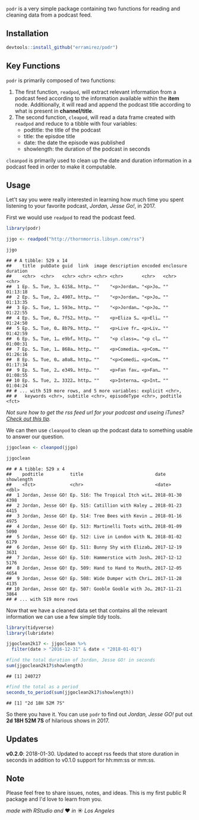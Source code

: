 
`podr` is a very simple package containing two functions for reading and cleaning data from a podcast feed.

Installation
------------

``` r
devtools::install_github("erramirez/podr")
```

Key Functions
-------------

`podr` is primarily composed of two functions:

1.  The first function, `readpod`, will extract relevant information from a podcast feed according to the information available within the **item** node. Additionally, it will read and append the podcast title according to what is present in **channel/title**.
2.  The second function, `cleapod`, will read a data frame created with `readpod` and reduce to a tibble with four variables:
    -   podtitle: the title of the podcast
    -   title: the episdoe title
    -   date: the date the episode was published
    -   showlength: the duration of the podcast in seconds

`cleanpod` is primarily used to clean up the date and duration information in a podcast feed in order to make it computable.

Usage
-----

Let't say you were really interested in learning how much time you spent listening to your favorite podcast, *Jordan, Jesse Go!*, in 2017.

First we would use `readpod` to read the podcast feed.

``` r
library(podr)

jjgo <- readpod("http://thornmorris.libsyn.com/rss")

jjgo
```

    ## # A tibble: 529 x 14
    ##    title  pubDate guid  link  image description encoded enclosure duration
    ##    <chr>  <chr>   <chr> <chr> <chr> <chr>       <chr>   <chr>     <chr>   
    ##  1 Ep. 5… Tue, 3… 6158… http… ""    "<p>Jordan… "<p>Jo… ""        01:13:18
    ##  2 Ep. 5… Tue, 2… 4907… http… ""    "<p>Jordan… "<p>Jo… ""        01:13:35
    ##  3 Ep. 5… Tue, 1… 593e… http… ""    "<p>Jordan… "<p>Jo… ""        01:22:55
    ##  4 Ep. 5… Tue, 0… 7f52… http… ""    <p>Eliza S… <p>Eli… ""        01:24:50
    ##  5 Ep. 5… Tue, 0… 8b79… http… ""    <p>Live fr… <p>Liv… ""        01:42:59
    ##  6 Ep. 5… Tue, 1… e9bf… http… ""    "<p class=… "<p cl… ""        01:00:31
    ##  7 Ep. 5… Tue, 1… 868a… http… ""    <p>Comedia… <p>Com… ""        01:26:16
    ##  8 Ep. 5… Tue, 0… a0a8… http… ""    "<p>Comedi… <p>Com… ""        01:17:34
    ##  9 Ep. 5… Tue, 2… e349… http… ""    <p>Fan fav… <p>Fan… ""        01:08:55
    ## 10 Ep. 5… Tue, 2… 3322… http… ""    <p>Interna… <p>Int… ""        01:04:24
    ## # ... with 519 more rows, and 5 more variables: explicit <chr>,
    ## #   keywords <chr>, subtitle <chr>, episodeType <chr>, podtitle <fct>

*Not sure how to get the rss feed url for your podcast and useing iTunes? [Check out this tip](https://superuser.com/a/79616/867063).*

We can then use `cleanpod` to clean up the podcast data to something usable to answer our question.

``` r
jjgoclean <- cleanpod(jjgo)

jjgoclean
```

    ## # A tibble: 529 x 4
    ##    podtitle          title                           date       showlength
    ##    <fct>             <chr>                           <date>          <dbl>
    ##  1 Jordan, Jesse GO! Ep. 516: The Tropical Itch wit… 2018-01-30       4398
    ##  2 Jordan, Jesse GO! Ep. 515: Catillion with Haley … 2018-01-23       4415
    ##  3 Jordan, Jesse GO! Ep. 514: Tree Bees with Kevin … 2018-01-16       4975
    ##  4 Jordan, Jesse GO! Ep. 513: Martinelli Toots with… 2018-01-09       5090
    ##  5 Jordan, Jesse GO! Ep. 512: Live in London with N… 2018-01-02       6179
    ##  6 Jordan, Jesse GO! Ep. 511: Bunny Shy with Elizab… 2017-12-19       3631
    ##  7 Jordan, Jesse GO! Ep. 510: Hammerstice with Josh… 2017-12-12       5176
    ##  8 Jordan, Jesse GO! Ep. 509: Hand to Hand to Mouth… 2017-12-05       4654
    ##  9 Jordan, Jesse GO! Ep. 508: Wide Dumper with Chri… 2017-11-28       4135
    ## 10 Jordan, Jesse GO! Ep. 507: Gooble Gooble with Jo… 2017-11-21       3864
    ## # ... with 519 more rows

Now that we have a cleaned data set that contains all the relevant information we can use a few simple tidy tools.

``` r
library(tidyverse)
library(lubridate)

jjgoclean2k17 <- jjgoclean %>% 
  filter(date > "2016-12-31" & date < "2018-01-01")

#find the total duration of Jordan, Jesse GO! in seconds
sum(jjgoclean2k17$showlength)
```

    ## [1] 240727

``` r
#find the total as a period 
seconds_to_period(sum(jjgoclean2k17$showlength))
```

    ## [1] "2d 18H 52M 7S"

So there you have it. You can use `podr` to find out *Jordan, Jesse GO!* put out **2d 18H 52M 7S** of hilarious shows in 2017.

Updates
-------

**v0.2.0**: 2018-01-30. Updated to accept rss feeds that store duration in seconds in addition to v0.1.0 support for hh:mm:ss or mm:ss.

Note
----

Please feel free to share issues, notes, and ideas. This is my first public R package and I'd love to learn from you.

*made with RStudio and* ❤️ *in* ☀️ *Los Angeles*
